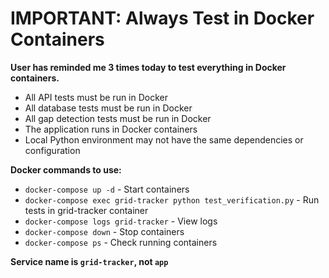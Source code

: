 # IMPORTANT: Always Test in Docker Containers

**User has reminded me 3 times today to test everything in Docker containers.**

- All API tests must be run in Docker
- All database tests must be run in Docker  
- All gap detection tests must be run in Docker
- The application runs in Docker containers
- Local Python environment may not have the same dependencies or configuration

**Docker commands to use:**
- `docker-compose up -d` - Start containers
- `docker-compose exec grid-tracker python test_verification.py` - Run tests in grid-tracker container
- `docker-compose logs grid-tracker` - View logs
- `docker-compose down` - Stop containers
- `docker-compose ps` - Check running containers

**Service name is `grid-tracker`, not `app`** 